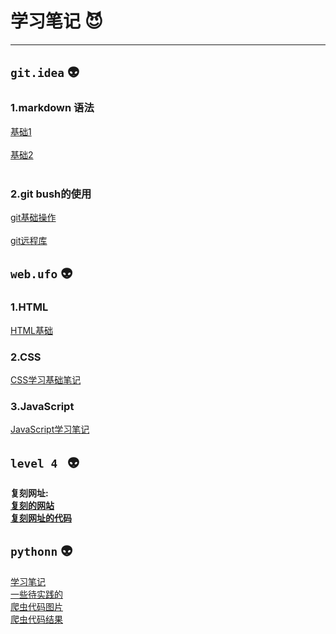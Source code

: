 # 学习笔记 :smiling_imp:

----
## `git.idea` :alien:
### 1.markdown 语法
<a href="https://github.com/AntitiBUTwon/Tasks/blob/master/git.idea/helloMarkdown2E.md">基础1</a> <br> <br> <a href="https://github.com/AntitiBUTwon/Tasks/blob/master/git.idea/markdown-test.md">基础2</a> <br><br>
### 2.git bush的使用
<a href="https://github.com/AntitiBUTwon/Tasks/blob/master/git.idea/learn%20for%20git.md">git基础操作</a> <br><br> <a href="https://github.com/AntitiBUTwon/Tasks/blob/master/git.idea/remote%20git.md">git远程库</a>

## `web.ufo` :alien:
### 1.HTML
<a href="https://github.com/AntitiBUTwon/Tasks/blob/master/web.ufo/learn-HTML.md">HTML基础</a>

### 2.CSS
<a href="https://github.com/66lueflam144/Tasks111/blob/main/web.ufo/CSSstudying.md">CSS学习基础笔记</a>

### 3.JavaScript
<a href=https://github.com/66lueflam144/Tasks111/blob/main/web.ufo/javascriptlearn.md>JavaScript学习笔记</a>


## `level 4 ` :alien:
<b>复刻网址:<br><a href="https://66lueflam144.github.io/demo1/test2/test.html" title="double take">复刻的网站</a></b><br>
<b><a href="https://github.com/66lueflam144/demo1/tree/master/test2" title="lipstick on class">复刻网址的代码</a></b>

## `pythonn` :alien:
<a href="https://github.com/66lueflam144/Tasks111/blob/main/pythonn/dittto.md">学习笔记</a><br>
<a href="https://github.com/66lueflam144/Tasks111/blob/main/pythonn/afterlike.md">一些待实践的</a><br>
<a href="https://github.com/66lueflam144/Tasks111/blob/main/pythonn/spider.py">爬虫代码图片</a><br>
<a href="https://github.com/66lueflam144/Tasks111/tree/main/pythonn/shitofspider">爬虫代码结果</a>
